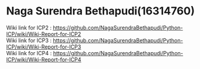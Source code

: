 # Naga Surendra Bethapudi(16314760)
Wiki link for ICP2 : https://github.com/NagaSurendraBethapudi/Python-ICP/wiki/Wiki-Report-for-ICP2                    
Wiki link for ICP3 : https://github.com/NagaSurendraBethapudi/Python-ICP/wiki/Wiki-Report-for-ICP3   
Wiki link for ICP4 : https://github.com/NagaSurendraBethapudi/Python-ICP/wiki/Wiki-Report-for-ICP4

